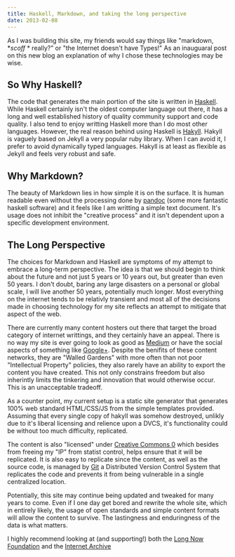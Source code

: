 ```yaml
---
title: Haskell, Markdown, and taking the long perspective
date: 2013-02-08
---
```


As I was building this site, my friends would say things like "markdown, \**scoff* \* really?" or
"the Internet doesn't have Types!" As an inauguaral post on this new blog an explanation of why I chose these technologies may be wise.

So Why Haskell?
-------------

The code that generates the main portion of the site is written in [Haskell](http://haskell.org).
While Haskell certainly isn't the oldest computer language out there, it has a long and well established history of quality community support and code quality.
I also tend to enjoy writting Haskell more than I do most other languages.
However, the real reason behind using Haskell is [Hakyll](http://jaspervdj.be/hakyll/).
Hakyll is vaguely based on Jekyll a very popular ruby library. When I can avoid it, I prefer to
avoid dynamically typed languages. Hakyll is at least as flexible as Jekyll and feels very robust
and safe.


Why Markdown?
-------------
The beauty of Markdown lies in how simple it is on the surface. It is human readable even without the processing
done by [pandoc](http://johnmacfarlane.net/pandoc/) (some more fantastic haskell software) and it feels like I
am writting a simple text document. It's usage does not inhibit the "creative process" and it isn't
dependent upon a specific development environment.

The Long Perspective
--------------------
The choices for Markdown and Haskell are symptoms of my attempt to embrace a long-term
perspective. The idea is that we should begin to think about the future and not just 5 years or 10 years out, but greater than even 50 years. I don't doubt, baring any large disasters on a personal or global scale,
I will live another 50 years, potentially much longer. Most everything on the internet tends to be relativly
transient and most all of the decisions made in choosing technology for my site reflects an attempt to
mitigate that aspect of the web.

There are currently many content hosters out there that target the broad category of internet writtings, and they
certainly have an appeal. There is no way my site is ever going to look as good as
[Medium](https://medium.com/) or have the social aspects of something like [Google+](plus.google.com).
Despite the benifits of these content networks, they are "Walled Gardens" with more
often than not poor "Intellectual Property" policies, they also rarely have an ability to export the
content you have created. This not only constrains freedom but also inherintly limits the tinkering and innovation that would otherwise occur. This is an unacceptable tradeoff.

As a counter point, my current setup is a static site generator that generates 100% web standard HTML/CSS/JS from the
simple templates provided. Assuming that every single copy of hakyll was somehow destroyed, unlikly due to it's liberal licensing and relience upon a DVCS, it's functionality could be without too much difficulty, replicated.

The content is also "licensed" under [Creative Commons 0](http://creativecommons.org/publicdomain/zero/1.0/)
which besides from freeing my "IP" from statist control, helps ensure that it will be replicated. It
is also easy to replicate since the content, as well as the source code, is managed by
[Git](http://git-scm.com/) a Distributed Version Control System that replicates the code and
prevents it from being vulnerable in a single centralized location.

Potentially, this site may continue being updated and tweaked for many years to come. Even if I one
day get bored and rewrite the whole site, which in entirely likely, the usage of open standards and
simple content formats will allow the content to survive. The lastingness and enduringness of the
data is what matters.


I highly recommend looking at (and supporting!) both the [Long Now
Foundation](http://longnow.org) and the [Internet Archive](http://archive.org/)
